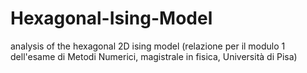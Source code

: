 # Hexagonal-Ising-Model
analysis of the hexagonal 2D ising model (relazione per il modulo 1 dell'esame di Metodi Numerici, magistrale in fisica, Università di Pisa)
